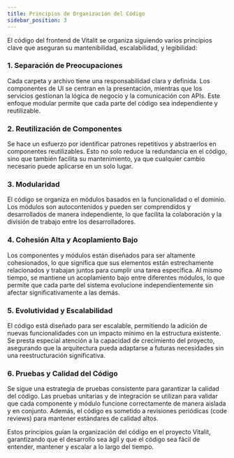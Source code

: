 ```yaml
---
title: Principios de Organización del Código
sidebar_position: 3
---
```


El código del frontend de Vitalit se organiza siguiendo varios principios clave que aseguran su mantenibilidad, escalabilidad, y legibilidad:

### 1. **Separación de Preocupaciones**

Cada carpeta y archivo tiene una responsabilidad clara y definida. Los componentes de UI se centran en la presentación, mientras que los servicios gestionan la lógica de negocio y la comunicación con APIs. Este enfoque modular permite que cada parte del código sea independiente y reutilizable.

### 2. **Reutilización de Componentes**

Se hace un esfuerzo por identificar patrones repetitivos y abstraerlos en componentes reutilizables. Esto no solo reduce la redundancia en el código, sino que también facilita su mantenimiento, ya que cualquier cambio necesario puede aplicarse en un solo lugar.

### 3. **Modularidad**

El código se organiza en módulos basados en la funcionalidad o el dominio. Los módulos son autocontenidos y pueden ser comprendidos y desarrollados de manera independiente, lo que facilita la colaboración y la división de trabajo entre los desarrolladores.

### 4. **Cohesión Alta y Acoplamiento Bajo**

Los componentes y módulos están diseñados para ser altamente cohesionados, lo que significa que sus elementos están estrechamente relacionados y trabajan juntos para cumplir una tarea específica. Al mismo tiempo, se mantiene un acoplamiento bajo entre diferentes módulos, lo que permite que cada parte del sistema evolucione independientemente sin afectar significativamente a las demás.

### 5. **Evolutividad y Escalabilidad**

El código está diseñado para ser escalable, permitiendo la adición de nuevas funcionalidades con un impacto mínimo en la estructura existente. Se presta especial atención a la capacidad de crecimiento del proyecto, asegurando que la arquitectura pueda adaptarse a futuras necesidades sin una reestructuración significativa.

### 6. **Pruebas y Calidad del Código**

Se sigue una estrategia de pruebas consistente para garantizar la calidad del código. Las pruebas unitarias y de integración se utilizan para validar que cada componente y módulo funcione correctamente de manera aislada y en conjunto. Además, el código es sometido a revisiones periódicas (code reviews) para mantener estándares de calidad altos.

Estos principios guían la organización del código en el proyecto Vitalit, garantizando que el desarrollo sea ágil y que el código sea fácil de entender, mantener y escalar a lo largo del tiempo.
